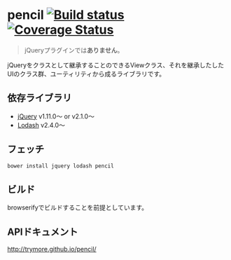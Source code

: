 # pencil [![Build status][travis-image]][travis-url] [![Coverage Status][coveralls-image]][coveralls-url]

> jQueryプラグインでは**ありません**。

jQueryをクラスとして継承することのできるViewクラス、それを継承したしたUIのクラス群、ユーティリティから成るライブラリです。

## 依存ライブラリ

* [jQuery](https://github.com/jquery/jquery) v1.11.0〜 or v2.1.0〜
* [Lodash](https://github.com/lodash/lodash) v2.4.0〜

## フェッチ

```bash
bower install jquery lodash pencil
```

## ビルド

browserifyでビルドすることを前提としています。

## APIドキュメント

http://trymore.github.io/pencil/


[travis-image]: https://secure.travis-ci.org/trymore/pencil.svg?branch=master
[travis-url]: http://travis-ci.org/trymore/pencil
[coveralls-image]: https://img.shields.io/coveralls/trymore/pencil.svg
[coveralls-url]: https://coveralls.io/r/trymore/pencil
